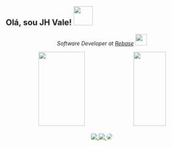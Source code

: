 <h2> Olá, sou JH Vale! <img src="https://media.giphy.com/media/VgCDAzcKvsR6OM0uWg/giphy.gif" width="50"></h2>
<div align="center">
  <p>
    <em>
      Software Developer at <a href="https://www.rebase.com.br/" target="_blank">Rebase</a>
      <img src="https://media.giphy.com/media/WUlplcMpOCEmTGBtBW/giphy.gif" width="30">
    </em>
  </p>
  <img width="49%" height="195px"
    src="https://github-readme-stats.vercel.app/api?username=joao-henrique-rebase&show_icons=true&count_private=true&hide_border=true&title_color=00C6F3&icon_color=00c7f4&text_color=F9F8F9&bg_color=0d1117"/>
  <img width="41%" height="195px"
    src="https://github-readme-stats.vercel.app/api/top-langs/?username=joao-henrique-rebase&layout=compact&hide_border=true&title_color=00C6F3&text_color=F9F8F9&bg_color=0d1117" />
</div>
<br />
<div align="center">
  <a href="https://www.instagram.com/joneshenrique_dev/" target="_blank">
    <img src="https://img.shields.io/badge/-Instagram-%23E4405F?style=for-the-badge&logo=instagram&logoColor=white">
  </a>
  <a href="mailto:jhm.vale@gmail.com?Subject=Hi%20Jo%E3o%21&Body=Github" target="_blank">
    <img src="https://img.shields.io/badge/-Gmail-%23333?style=for-the-badge&logo=gmail&logoColor=white">
  </a>
  <a href="https://www.linkedin.com/in/joao-henrique-magalh%C3%A3es-do-vale-43721259/" target="_blank">
    <img src="https://img.shields.io/badge/-LinkedIn-%230077B5?style=for-the-badge&logo=linkedin&logoColor=white"
      style="border-radius: 30px">
  </a>
</div>

